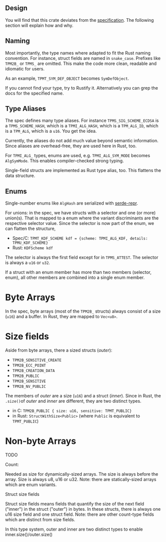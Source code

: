 ## Design

You will find that this crate deviates from the
[specification](https://trustedcomputinggroup.org/wp-content/uploads/TCG_TPM2_r1p59_Part2_Structures_pub.pdf).
The following section will explain how and why.


## Naming

Most importantly, the type names where adapted to fit the Rust naming
convention. For instance, struct fields are named in `snake_case`. Prefixes like
`TPM2B_` or `TPMS_` are omitted. This make the code more clean, readable and
idiomatic for users.

As an example, `TPMT_SYM_DEF_OBJECT` becomes `SymDefObject`.

If you cannot find your type, try to Rustify it. Alternatively you can grep the
docs for the specified name.


## Type Aliases

The spec defines many type aliases. For instance `TPMS_SIG_SCHEME_ECDSA` is a
`TPMS_SCHEME_HASH`, which is a `TPMI_ALG_HASH`, which is a `TPM_ALG_ID`, which
is a `TPM_ALG`, which is a `u16`. You get the idea.

Currently, the aliases do not add much value beyond semantic information. Since
aliases are overhead-free, they are used here in Rust, too.

For `TPMI_ALG_` types, enums are used, e.g. `TPMI_ALG_SYM_MODE` becomes
`AlgSymMode`. This enables compiler-checked strong typing.

Single-field structs are implemented as Rust type alias, too. This flattens the
data structure.


## Enums

Single-number enums like `AlgHash` are serialized with
[serde-repr](https://github.com/dtolnay/serde-repr).

For unions: in the spec, we have structs with a selector and one (or more) union(s).
That is mapped to a enum where the variant discriminants are the respective
selector value. Since the selector is now part of the enum, we can flatten
the structure,

* Spec/C: `TPMT_KDF_SCHEME kdf = {scheme: TPMI_ALG_KDF, details: TPMU_KDF_SCHEME}`
* Rust: `KDFScheme kdf`

The selector is always the first field except for in `TPMS_ATTEST`. The selector
is always a `u16` or `u32`.

If a struct with an enum member has more than two members (selector, enum), all
other members are combined into a single enum member.


# Byte Arrays

In the spec, byte arrays (most of the `TPM2B_` structs) always consist of a size
(`u16`) and a buffer. In Rust, they are mapped to `Vec<u8>`.


# Size fields

Aside from byte arrays, there a sized structs (_outer_):

* `TPM2B_SENSITIVE_CREATE`
* `TPM2B_ECC_POINT`
* `TPM2B_CREATION_DATA`
* `TPM2B_PUBLIC`
* `TPM2B_SENSITIVE`
* `TPM2B_NV_PUBLIC`

The members of _outer_ are a size (`u16`) and a struct (_inner_). Since in Rust,
the `.size()`of _outer_ and _inner_ are different, they are two distinct types.

* in C: `TPM2B_PUBLIC { size: u16, sensitive: TPMT_PUBLIC}`
* in Rust: `StructWithSize<Public>` (where `Public` is equivalent to `TPMT_PUBLIC`)

# Non-byte Arrays

TODO

Count:

Needed as size for dynamically-sized arrays. The size is always before the
array. Size is always u8, u16 or u32. Note: there are statically-sized
arrays which are enum variants.



Struct size fields

Struct size fields means fields that quantify the size of the next field
("inner") in the struct ("outer") in bytes. In these structs, there is
always one u16 size field and one struct field. Note: there are other
count-type fields which are distinct from size fields.

In this type system, outer and inner are two distinct types to enable
inner.size()/outer.size()